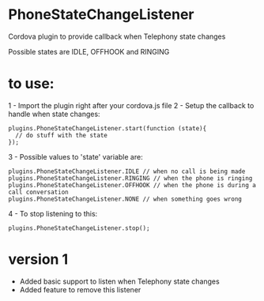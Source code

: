 PhoneStateChangeListener
========================

Cordova plugin to provide callback when Telephony state changes

Possible states are IDLE, OFFHOOK and RINGING

# to use:

1 - Import the plugin right after your cordova.js file
2 - Setup the callback to handle when state changes:
    
    plugins.PhoneStateChangeListener.start(function (state){
      // do stuff with the state
    });
    
3 - Possible values to 'state' variable are:

    plugins.PhoneStateChangeListener.IDLE // when no call is being made
    plugins.PhoneStateChangeListener.RINGING // when the phone is ringing
    plugins.PhoneStateChangeListener.OFFHOOK // when the phone is during a call conversation
    plugins.PhoneStateChangeListener.NONE // when something goes wrong
    
4 - To stop listening to this:

    plugins.PhoneStateChangeListener.stop();
    
    
# version 1
- Added basic support to listen when Telephony state changes
- Added feature to remove this listener
